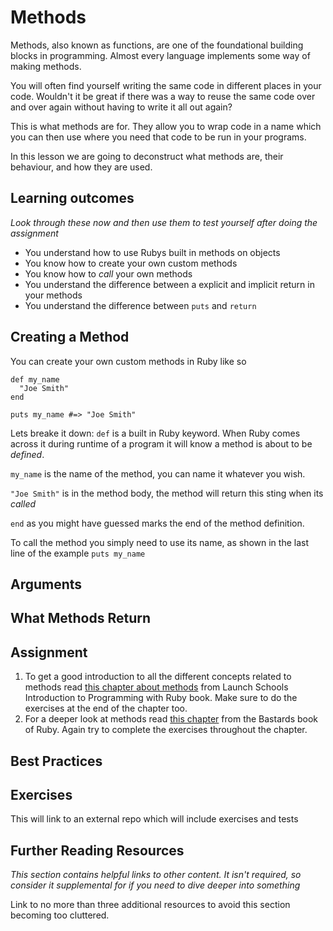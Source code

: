 # Methods
Methods, also known as functions, are one of the foundational building blocks in programming.
Almost every language implements some way of making methods.

You will often find yourself writing the same code in different places in your code.
Wouldn't it be great if there was a way to reuse the same code over and over again 
without having to write it all out again? 

This is what methods are for. They allow you to wrap code in a name which you
can then use where you need that code to be run in your programs.

In this lesson we are going to deconstruct what methods are, their behaviour, and how they are used.

## Learning outcomes
*Look through these now and then use them to test yourself after doing the assignment*

* You understand how to use Rubys built in methods on objects
* You know how to create your own custom methods
* You know how to *call* your own methods
* You understand the difference between a explicit and implicit return in your methods
* You understand the difference between `puts` and `return`

## Creating a Method
You can create your own custom methods in Ruby like so
```(ruby)
def my_name
  "Joe Smith"
end

puts my_name #=> "Joe Smith"
```
Lets breake it down:
`def` is a built in Ruby keyword. When Ruby comes across it during
runtime of a program it will know a method is about to be *defined*. 

`my_name` is the name of the method, you can name it whatever you wish.

`"Joe Smith"` is in the method body, the method will return this sting when its *called*

`end` as you might have guessed marks the end of the method definition.

To call the method you simply need to use its name, as shown in the last line of the example `puts my_name`

## Arguments


## What Methods Return




## Assignment
1. To get a good introduction to all the different concepts related to methods read [this chapter about methods](https://launchschool.com/books/ruby/read/methods) from Launch Schools Introduction to Programming with Ruby book. Make sure to do the exercises at the end of the chapter too.
2. For a deeper look at methods read [this chapter](http://ruby.bastardsbook.com/chapters/methods/) from the Bastards book of Ruby. Again try to complete the exercises throughout the chapter.  


## Best Practices

## Exercises
This will link to an external repo which will include exercises and tests

## Further Reading Resources
*This section contains helpful links to other content. It isn't required, so consider it supplemental for if you need to dive deeper into something*

Link to no more than three additional resources to avoid this section becoming too cluttered.
